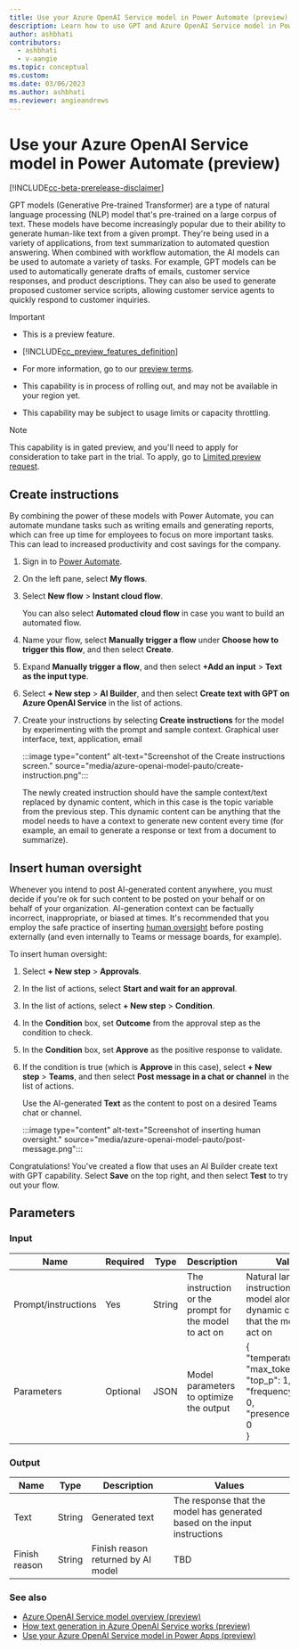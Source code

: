 ```yaml
---
title: Use your Azure OpenAI Service model in Power Automate (preview)
description: Learn how to use GPT and Azure OpenAI Service model in Power Automate with AI Builder.
author: ashbhati
contributors:
  - ashbhati
  - v-aangie
ms.topic: conceptual
ms.custom: 
ms.date: 03/06/2023
ms.author: ashbhati
ms.reviewer: angieandrews
---
```


# Use your Azure OpenAI Service model in Power Automate (preview)

[!INCLUDE[cc-beta-prerelease-disclaimer](./includes/cc-beta-prerelease-disclaimer.md)]

GPT models (Generative Pre-trained Transformer) are a type of natural language processing (NLP) model that's pre-trained on a large corpus of text. These models have become increasingly popular due to their ability to generate human-like text from a given prompt. They're being used in a variety of applications, from text summarization to automated question answering. When combined with workflow automation, the AI models can be used to automate a variety of tasks. For example, GPT models can be used to automatically generate drafts of emails, customer service responses, and product descriptions. They can also be used to generate proposed customer service scripts, allowing customer service agents to quickly respond to customer inquiries.

> [!IMPORTANT]
> - This is a preview feature.
>
> - [!INCLUDE[cc_preview_features_definition](includes/cc-preview-features-definition.md)]
>
> - For more information, go to our [preview terms](https://go.microsoft.com/fwlink/?linkid=2189520).
>
> - This capability is in process of rolling out, and may not be available in your region yet.
>
> - This capability  may be subject to usage limits or capacity throttling.

>[!NOTE]
>
> This capability is in gated preview, and you'll need to apply for consideration to take part in the trial. To apply, go to [Limited preview request](https://forms.office.com/Pages/ResponsePage.aspx?id=v4j5cvGGr0GRqy180BHbR2LogRPRiTJDo1Rd8KnmcFRUMzlLTDZVQlJKSzNIWkVCMzE0VDFYVzk2QS4u).

## Create instructions

By combining the power of these models with Power Automate, you can automate mundane tasks such as writing emails and generating reports, which can free up time for employees to focus on more important tasks. This can lead to increased productivity and cost savings for the company.  

1. Sign in to [Power Automate](https://make.powerautomate.com). 

1. On the left pane, select **My flows**.

1. Select **New flow** > **Instant cloud flow**. 

    You can also select **Automated cloud flow** in case you want to build an automated flow.

1. Name your flow, select **Manually trigger a flow** under **Choose how to trigger this flow**, and then select **Create**. 

1. Expand **Manually trigger a flow**, and then select **+Add an input** > **Text as the input type**. 

1. Select **+ New step** > **AI Builder**, and then select **Create text with GPT on Azure OpenAI Service** in the list of actions.

1. Create your instructions by selecting **Create instructions** for the model by experimenting with the prompt and sample context. Graphical user interface, text, application, email

    :::image type="content" alt-text="Screenshot of the Create instructions screen." source="media/azure-openai-model-pauto/create-instruction.png":::

    The newly created instruction should have the sample context/text replaced by dynamic content, which in this case is the topic variable from the previous step. This dynamic content can be anything that the model needs to have a context to generate new content every time (for example, an email to generate a response or text from a document to summarize).

## Insert human oversight

Whenever you intend to post AI-generated content anywhere, you must decide if you're ok for such content to be posted on your behalf or on behalf of your organization. AI-generation context can be factually incorrect, inappropriate, or biased at times. It's recommended that you employ the safe practice of inserting [human oversight](azure-openai-textgen.md#human-oversight) before posting externally (and even internally to Teams or message boards, for example). 

To insert human oversight:

1. Select **+ New step** > **Approvals**.

1. In the list of actions, select **Start and wait for an approval**.

1. In the list of actions, select **+ New step** > **Condition**.

1. In the **Condition** box, set **Outcome** from the approval step as the condition to check.

1. In the **Condition** box, set **Approve** as the positive response to validate.  

1. If the condition is true (which is **Approve** in this case), select **+ New step** > **Teams**, and then select **Post message in a chat or channel** in the list of actions.

    Use the AI-generated **Text** as the content to post on a desired Teams chat or channel.

    :::image type="content" alt-text="Screenshot of inserting human oversight." source="media/azure-openai-model-pauto/post-message.png":::

Congratulations! You've created a flow that uses an AI Builder create text with GPT capability. Select **Save** on the top right, and then select **Test** to try out your flow.

## Parameters

### Input


|Name  |Required  |Type  | Description | Values |
|---------|---------|---------|-------------|--------|
|Prompt/instructions     | Yes        |  String       | The instruction or the prompt for the model to act on   |  Natural language instruction for the model along with the dynamic content that the model can act on  | 
|Parameters     |  Optional       | JSON        |  Model parameters to optimize the output  |  {<br/>"temperature": 0,<br/>"max_tokens": 750,<br/>"top_p": 1,<br/>"frequency_penalty": 0,<br/>"presence_penalty": 0<br/>} 

### Output

|Name  |Type  | Description | Values |
|---------|---------|---------|----------|
| Text    |String | Generated text | The response that the model has generated based on the input instructions |
| Finish reason | String  |  Finish reason returned by AI model  | TBD | 

### See also

- [Azure OpenAI Service model overview (preview)](prebuilt-azure-openai.md)
- [How text generation in Azure OpenAI Service works (preview)](azure-openai-textgen.md)
- [Use your Azure OpenAI Service model in Power Apps (preview)](azure-openai-model-papp.md)
